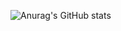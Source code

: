![Anurag's GitHub stats](https://github-readme-stats.vercel.app/api?username=tanmay2626&show_icons=true&theme=tokyonight)
